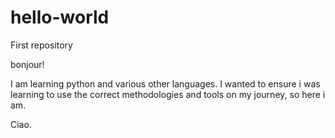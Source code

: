 # hello-world
First repository

bonjour!

I am learning python and various other languages. I wanted to ensure i was learning to use the correct methodologies and tools on my journey, so here i am.

Ciao.
